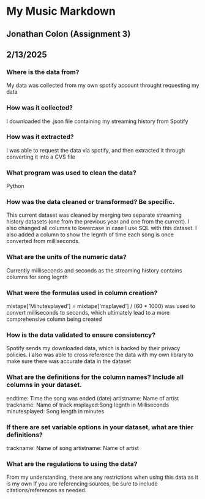 # My Music Markdown
## Jonathan Colon (Assignment 3)
## 2/13/2025<br>

### Where is the data from? ​

My data was collected from my own spotify account throught requesting my data<br>

### How was it collected?​
I downloaded the .json file containing my streaming history from Spotify
<br>
### How was it extracted?​
I was able to request the data via spotify, and then extracted it through converting it into a CVS file<br>

### What program was used to clean the data?​
Python<br>

### How was the data cleaned or transformed? Be specific.​
This current dataset was cleaned by merging two separate streaming history datasets (one from the previous year and one from the current). I also changed all columns to lowercase in case I use SQL with this dataset.
I also added a column to show the legnth of time each song is once converted from milliseconds.<br>


### What are the units of the numeric data?​
Currently milliseconds and seconds as the streaming history contains columns for song legnth <br>

### What were the formulas used in column creation?​<br>

mixtape['Minutesplayed'] = mixtape['msplayed'] / (60 * 1000) was used to convert milliseconds to seconds, which ultimately lead to a more comprehensive column being created<br>

### How is the data validated to ensure consistency?​

Spotify sends my downloaded data, which is backed by their privacy policies. I also was able to cross reference the data with my own library to make sure there was accurate data in the dataset

### What are the definitions for the column names? Include all columns in your dataset.​
endtime: Time the song was ended (date)
artistname: Name of artist
trackname: Name of track
msplayed:Song legnth in Milliseconds 
minutesplayed: Song length in minutes

### If there are set variable options in your dataset, what are thier definitions? ​
trackname: Name of song
artistname: Name of artist



### What are the regulations to using the data? 
From my understanding, there are any restrictions when using this data as it is my own
If you are referencing sources, be sure to include citations/references as needed.
